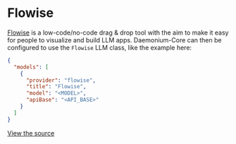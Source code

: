# Flowise

[Flowise](https://flowiseai.com/) is a low-code/no-code drag & drop tool with the aim to make it easy for people to visualize and build LLM apps. Daemonium-Core can then be configured to use the `Flowise` LLM class, like the example here:

```json title="config.json"
{
  "models": [
    {
      "provider": "flowise",
      "title": "Flowise",
      "model": "<MODEL>",
      "apiBase": "<API_BASE>"
    }
  ]
}
```

[View the source](https://github.com/unitylabai/daemonium-core/blob/main/core/llm/llms/Flowise.ts)
